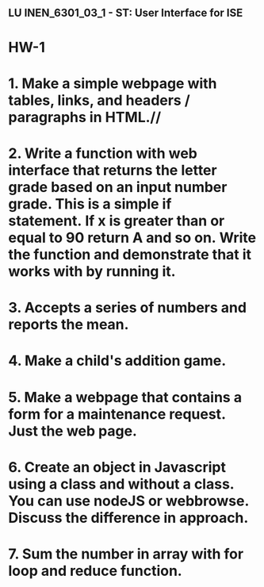 ## LU INEN_6301_03_1 - ST: User Interface for ISE
# HW-1

# 1. Make a simple webpage with tables, links, and headers / paragraphs in HTML.//
# 2. Write a function with web interface that returns the letter grade based on an input number grade. This is a simple if statement. If x is greater than or equal to 90 return A and so on. Write the function and demonstrate that it works with by running it. 
# 3. Accepts a series of numbers and reports the mean.
# 4. Make a child's addition game.
# 5. Make a webpage that contains a form for a maintenance request. Just the web page.
# 6. Create an object in Javascript using a class and without a class. You can use nodeJS or webbrowse. Discuss the difference in approach.
# 7. Sum the number in array with for loop and reduce function.

